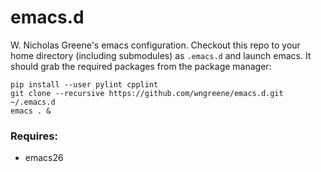 # emacs.d

W. Nicholas Greene's emacs configuration. Checkout this repo to your home directory
(including submodules) as `.emacs.d` and launch emacs. It should grab
the required packages from the package manager:

```
pip install --user pylint cpplint
git clone --recursive https://github.com/wngreene/emacs.d.git ~/.emacs.d
emacs . &
```

### Requires:
- emacs26
